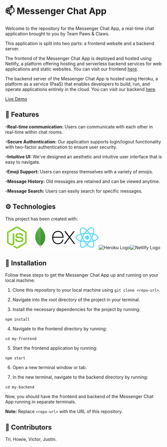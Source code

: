 <h1 style="font-size:2em;">📫 Messenger Chat App</h1>

Welcome to the repository for the Messenger Chat App, a real-time chat application brought to you by Team Paws & Claws.

This application is split into two parts: a frontend website and a backend server.

The frontend of the Messenger Chat App is deployed and hosted using Netlify, a platform offering hosting and serverless backend services for web applications and static websites. You can visit our frontend [here](https://main--gilded-dango-efff41.netlify.app/).

The backend server of the Messenger Chat App is hosted using Heroku, a platform as a service (PaaS) that enables developers to build, run, and operate applications entirely in the cloud. You can visit our backend [here](https://tri-messenger-chat-app.herokuapp.com/).

[Live Demo](https://main--gilded-dango-efff41.netlify.app/)

## 🌟 Features

**-Real-time communication:** Users can communicate with each other in real-time within chat rooms.

**-Secure Authentication:** Our application supports login/logout functionality with two-factor authentication to ensure user security.

**-Intuitive UI:** We've designed an aesthetic and intuitive user interface that is easy to navigate.

**-Emoji Support:** Users can express themselves with a variety of emojis.

**-Message History:** Old messages are retained and can be viewed anytime.

**-Message Search:** Users can easily search for specific messages.


## ⚙️ Technologies 
This project has been created with:

<img src="https://raw.githubusercontent.com/devicons/devicon/master/icons/nodejs/nodejs-original.svg" alt="Node.js Logo" width="75" height="75"><img src="https://raw.githubusercontent.com/devicons/devicon/master/icons/mongodb/mongodb-original.svg" alt="MongoDB Logo" width="75" height="75"><img src="https://raw.githubusercontent.com/devicons/devicon/master/icons/express/express-original.svg" alt="Express.js Logo" width="75" height="75"><img src="https://raw.githubusercontent.com/devicons/devicon/master/icons/react/react-original.svg" alt="React Logo" width="75" height="75"><img src="https://www.vectorlogo.zone/logos/heroku/heroku-icon.svg" alt="Heroku Logo" width="75" height="75"><img src="https://avatars.githubusercontent.com/u/7892489?s=200&v=4" alt="Netlify Logo" width="75" height="75">

## 🚀 Installation

Follow these steps to get the Messenger Chat App up and running on your local machine:

1. Clone this repository to your local machine using `git clone <repo-url>`.

2. Navigate into the root directory of the project in your terminal.

3. Install the necessary dependencies for the project by running:

`npm install`

4. Navigate to the frontend directory by running:

`cd my-frontend`

5. Start the frontend application by running:

`npm start`

6. Open a new terminal window or tab.

7. In the new terminal, navigate to the backend directory by running:

`cd my-backend`

Now, you should have the frontend and backend of the Messenger Chat App running in separate terminals.

**Note:** Replace `<repo-url>` with the URL of this repository.

## 👥 Contributors 
Tri, Howie, Victor, Justin.

